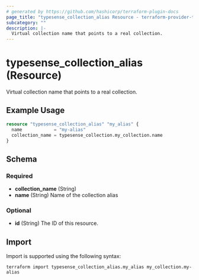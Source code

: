 ```yaml
---
# generated by https://github.com/hashicorp/terraform-plugin-docs
page_title: "typesense_collection_alias Resource - terraform-provider-typesense"
subcategory: ""
description: |-
  Virtual collection name that points to a real collection.
---
```


# typesense_collection_alias (Resource)

Virtual collection name that points to a real collection.

## Example Usage

```terraform
resource "typesense_collection_alias" "my_alias" {
  name            = "my-alias"
  collection_name = typesense_collection.my_collection.name
}
```

<!-- schema generated by tfplugindocs -->
## Schema

### Required

- **collection_name** (String)
- **name** (String) Name of the collection alias

### Optional

- **id** (String) The ID of this resource.

## Import

Import is supported using the following syntax:

```shell
terraform import typesense_collection_alias.my_alias my_collection.my-alias
```
